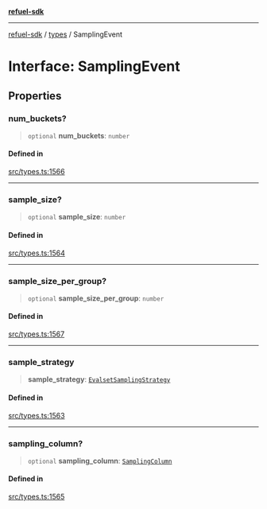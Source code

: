 [**refuel-sdk**](../../README.md)

***

[refuel-sdk](../../modules.md) / [types](../README.md) / SamplingEvent

# Interface: SamplingEvent

## Properties

### num\_buckets?

> `optional` **num\_buckets**: `number`

#### Defined in

[src/types.ts:1566](https://github.com/refuel-ai/refuel-sdk/blob/16874f20b5fcb3c7bb7b9b1c20e6a2b25e10328d/src/types.ts#L1566)

***

### sample\_size?

> `optional` **sample\_size**: `number`

#### Defined in

[src/types.ts:1564](https://github.com/refuel-ai/refuel-sdk/blob/16874f20b5fcb3c7bb7b9b1c20e6a2b25e10328d/src/types.ts#L1564)

***

### sample\_size\_per\_group?

> `optional` **sample\_size\_per\_group**: `number`

#### Defined in

[src/types.ts:1567](https://github.com/refuel-ai/refuel-sdk/blob/16874f20b5fcb3c7bb7b9b1c20e6a2b25e10328d/src/types.ts#L1567)

***

### sample\_strategy

> **sample\_strategy**: [`EvalsetSamplingStrategy`](../enumerations/EvalsetSamplingStrategy.md)

#### Defined in

[src/types.ts:1563](https://github.com/refuel-ai/refuel-sdk/blob/16874f20b5fcb3c7bb7b9b1c20e6a2b25e10328d/src/types.ts#L1563)

***

### sampling\_column?

> `optional` **sampling\_column**: [`SamplingColumn`](SamplingColumn.md)

#### Defined in

[src/types.ts:1565](https://github.com/refuel-ai/refuel-sdk/blob/16874f20b5fcb3c7bb7b9b1c20e6a2b25e10328d/src/types.ts#L1565)
